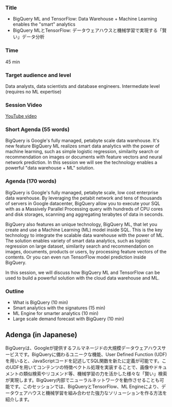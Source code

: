 ### Title

- BigQuery ML and TensorFlow: Data Warehouse + Machine Learning enables the "smart" analytics
- BigQuery MLとTensorFlow: データウェアハウスと機械学習で実現する「賢い」データ分析

### Time

45 min

### Target audience and level

Data analysts, data scientists and database engineers. Intermediate level (requires no ML expertise)

### Session Video

[YouTube video](https://youtu.be/Ov3Om5Y_Fbg)

### Short Agenda (55 words)

BigQuery is Google's fully managed, petabyte scale data warehouse. It's new feature BigQuery ML realizes smart data analytics with the power of machine learning, such as simple logistic regression, similarity search or recommendation on images or documents with feature vectors and neural network prediction. In this session we will see the technology enables a powerful "data warehouse + ML" solution.

### Agenda (170 words)

BigQuery is Google's fully managed, petabyte scale, low cost enterprise data warehouse. By leveraging the petabit network and tens of thousands of servers in Google datacenter, BigQuery allow you to execute your SQL with as a Massively Parallel Processing query with hundreds of CPU cores and disk storages, scanning ang aggregating terabytes of data in seconds.

BigQuery also features an unique technology, BigQuery ML, that let you create and use a Machine Learning (ML) model inside SQL. This is the key technology to integrate the scalable data warehouse with the power of ML. The solution enables variety of smart data analytics, such as logistic regression on large dataset, similarity search and recommendation on images, documents, products or users, by processing feature vectors of the contents. Or you can even run TensorFlow model prediction inside BigQuery.

In this session, we will discuss how BigQuery ML and TensorFlow can be used to build a powerful solution with the cloud data warehouse and ML.

### Outline

- What is BigQuery (10 min)
- Smart analytics with the signatures (15 min)
- ML Engine for smarter analytics (10 min)
- Large scale demand forecast with BigQuery (10 min)

## Adenga (in Japanese)

BigQueryは、Googleが提供するフルマネージドの大規模データウェアハウスサービスです。BigQueryに備わるユニークな機能、User Defined Function (UDF)を用いると、JavaScriptコードを記述してSQL関数を新たに定義が可能です。このUDFを用いてコンテンツの特徴ベクトル処理を実装することで、画像やドキュメントの類似検索やリコメンド等、機械学習の力を活かした様々な「賢い」検索が実現します。BigQuery内部でニューラルネットワークを動作させることも可能です。このセッションでは、BigQueryとTensorFlow、ML Engineにより、データウェアハウスと機械学習を組み合わせた強力なソリューションを作る方法を紹介します。




